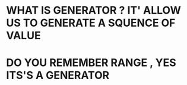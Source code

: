 # WHAT IS GENERATOR ? IT' ALLOW US TO GENERATE A SQUENCE OF VALUE

# DO YOU REMEMBER RANGE , YES ITS'S A GENERATOR

# 